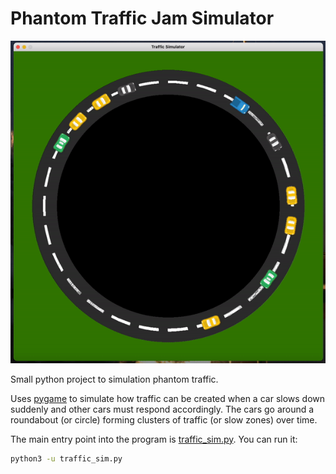 # Phantom Traffic Jam Simulator

<p align="center">
  <img src="phantom-traffic-jam-sim.gif" alt="Phantom Traffic Jam Simulation">
</p>

Small python project to simulation phantom traffic.

Uses [pygame](https://www.pygame.org/news) to simulate how traffic can be created when a car slows down suddenly and other cars must respond accordingly.
The cars go around a roundabout (or circle) forming clusters of traffic (or slow zones) over time.

The main entry point into the program is [traffic_sim.py](./traffic_sim.py). You can run it:
```bash
python3 -u traffic_sim.py
```
